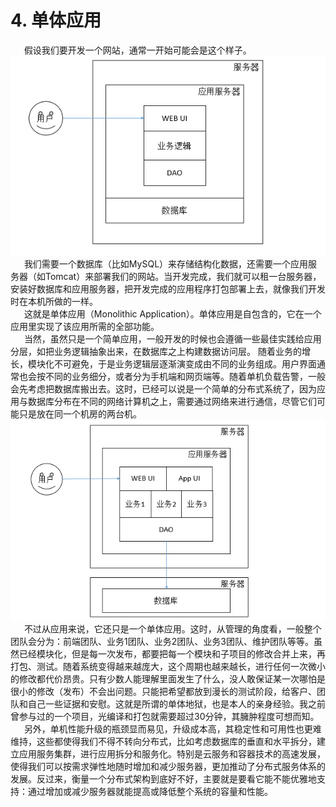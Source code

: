 # 4. 单体应用
&ensp; &ensp; 假设我们要开发一个网站，通常一开始可能会是这个样子。   
![](/assets/monolithic.png)   
&ensp; &ensp; 我们需要一个数据库（比如MySQL）来存储结构化数据，还需要一个应用服务器（如Tomcat）来部署我们的网站。当开发完成，我们就可以租一台服务器，安装好数据库和应用服务器，把开发完成的应用程序打包部署上去，就像我们开发时在本机所做的一样。  
 &ensp; &ensp; 这就是单体应用（Monolithic Application）。单体应用是自包含的，它在一个应用里实现了该应用所需的全部功能。   
 &ensp; &ensp; 当然，虽然只是一个简单应用，一般开发的时候也会遵循一些最佳实践给应用分层，如把业务逻辑抽象出来，在数据库之上构建数据访问层。 随着业务的增长，模块化不可避免，于是业务逻辑层逐渐演变成由不同的业务组成。用户界面通常也会按不同的业务细分，或者分为手机端和网页端等。随着单机负载告警，一般会先考虑把数据库搬出去。这时，已经可以说是一个简单的分布式系统了，因为应用与数据库分布在不同的网络计算机之上，需要通过网络来进行通信，尽管它们可能只是放在同一个机房的两台机。   
![](/assets/monolithic1.png)   
&ensp; &ensp; 不过从应用来说，它还只是一个单体应用。这时，从管理的角度看，一般整个团队会分为：前端团队、业务1团队、业务2团队、业务3团队、维护团队等等。虽然已经模块化，但是每一次发布，都要把每一个模块和子项目的修改合并上来，再打包、测试。随着系统变得越来越庞大，这个周期也越来越长，进行任何一次微小的修改都代价昂贵。只有少数人能理解里面发生了什么，没人敢保证某一次哪怕是很小的修改（发布）不会出问题。只能把希望都放到漫长的测试阶段，给客户、团队和自己一些证据和安慰。这就是所谓的单体地狱，也是本人的亲身经验。我之前曾参与过的一个项目，光编译和打包就需要超过30分钟，其臃肿程度可想而知。   
&ensp; &ensp; 另外，单机性能升级的瓶颈显而易见，升级成本高，其稳定性和可用性也更难维持，这些都使得我们不得不转向分布式，比如考虑数据库的垂直和水平拆分，建立应用服务集群，进行应用拆分和服务化。特别是云服务和容器技术的高速发展，使得我们可以按需求弹性地随时增加和减少服务器，更加推动了分布式服务体系的发展。反过来，衡量一个分布式架构到底好不好，主要就是要看它能不能优雅地支持：通过增加或减少服务器就能提高或降低整个系统的容量和性能。
